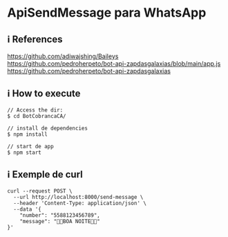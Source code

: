 # ApiSendMessage para WhatsApp

## :information_source: References

https://github.com/adiwajshing/Baileys
https://github.com/pedroherpeto/bot-api-zapdasgalaxias/blob/main/app.js
https://github.com/pedroherpeto/bot-api-zapdasgalaxias

## :information_source: How to execute
```
// Access the dir:
$ cd BotCobrancaCA/

// install de dependencies
$ npm install

// start de app
$ npm start

```

## :information_source: Exemple de curl

```
curl --request POST \
  --url http://localhost:8000/send-message \
  --header 'Content-Type: application/json' \
  --data '{
	"number": "5588123456789",
	"message": "🤣🤣BOA NOITE🤣🤣"
}'
```